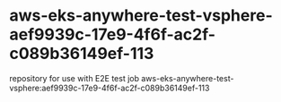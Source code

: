 # aws-eks-anywhere-test-vsphere-aef9939c-17e9-4f6f-ac2f-c089b36149ef-113
repository for use with E2E test job aws-eks-anywhere-test-vsphere:aef9939c-17e9-4f6f-ac2f-c089b36149ef-113
